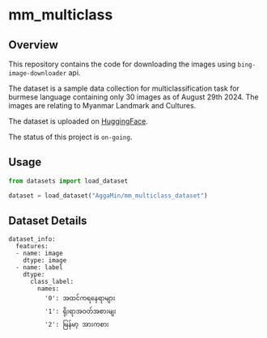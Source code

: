 # mm_multiclass

## Overview
This repository contains the code for downloading the images using <code>bing-image-downloader</code> api.

The dataset is a sample data collection for multiclassification task for burmese language containing only 30 images as of August 29th 2024. The images are relating to Myanmar Landmark and Cultures.

The dataset is uploaded on [HuggingFace](https://huggingface.co/datasets/AggaMin/mm_multiclass_dataset).

The status of this project is <code>on-going</code>.

## Usage

```python
from datasets import load_dataset

dataset = load_dataset("AggaMin/mm_multiclass_dataset")
```

## Dataset Details
```
dataset_info:
  features:
  - name: image
    dtype: image
  - name: label
    dtype:
      class_label:
        names:
          '0': အထင်ကရနေရာများ
          '1': ရိုးရာအဝတ်အစားမျး
          '2': မြန်မာ့ အားကစား
```
